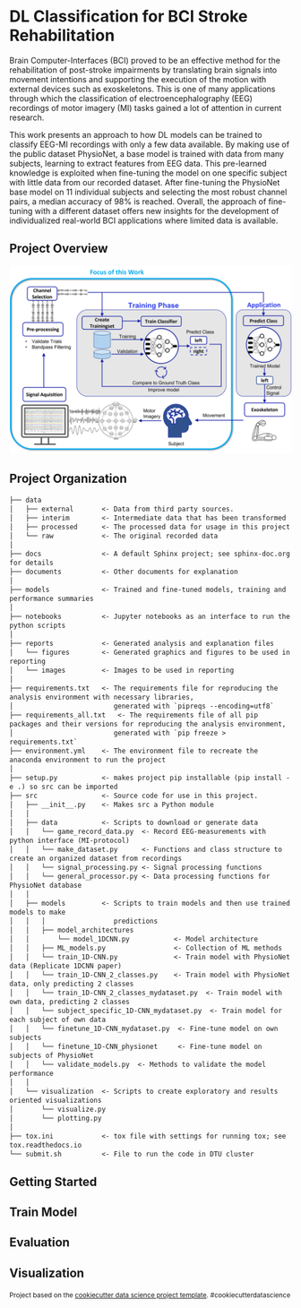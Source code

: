 DL Classification for BCI Stroke Rehabilitation
==============================
Brain Computer-Interfaces (BCI) proved to be an effective method for the rehabilitation of post-stroke impairments by translating brain signals into movement intentions and supporting the execution of the motion with external devices such as exoskeletons. This is one of many applications through which the classification of electroencephalography (EEG) recordings of motor imagery (MI) tasks gained a lot of attention in current research.

This work presents an approach to how DL models can be trained to classify EEG-MI recordings with only a few data available. By making
use of the public dataset PhysioNet, a base model is trained with data from many subjects, learning to extract features from EEG data. This pre-learned knowledge is exploited when fine-tuning the model on one specific subject with little data from our recorded dataset. After fine-tuning the PhysioNet base model on 11 individual subjects and selecting the most robust channel pairs, a median accuracy of 98% is reached. Overall, the approach of fine-tuning with a different dataset offers new insights for the development of individualized
real-world BCI applications where limited data is available.

## Project Overview
![Alt text](reports/images/system_overview.png?raw=true "Flowchart")

## Project Organization

    ├── data
    │   ├── external       <- Data from third party sources.
    │   ├── interim        <- Intermediate data that has been transformed
    │   ├── processed      <- The processed data for usage in this project
    │   └── raw            <- The original recorded data
    │
    ├── docs               <- A default Sphinx project; see sphinx-doc.org for details
    ├── documents          <- Other documents for explanation
    │
    ├── models             <- Trained and fine-tuned models, training and performance summaries
    │
    ├── notebooks          <- Jupyter notebooks as an interface to run the python scripts
    │
    ├── reports            <- Generated analysis and explanation files
    │   └── figures        <- Generated graphics and figures to be used in reporting
    │   └── images         <- Images to be used in reporting
    │
    ├── requirements.txt   <- The requirements file for reproducing the analysis environment with necessary libraries,
    │                         generated with `pipreqs --encoding=utf8`
    ├── requirements_all.txt   <- The requirements file of all pip packages and their versions for reproducing the analysis environment,
    │                         generated with `pip freeze > requirements.txt`
    ├── environment.yml    <- The environment file to recreate the anaconda environment to run the project
    │
    ├── setup.py           <- makes project pip installable (pip install -e .) so src can be imported
    ├── src                <- Source code for use in this project.
    │   ├── __init__.py    <- Makes src a Python module
    │   │
    │   ├── data           <- Scripts to download or generate data
    │   │   └── game_record_data.py  <- Record EEG-measurements with python interface (MI-protocol)
    │   │   └── make_dataset.py      <- Functions and class structure to create an organized dataset from recordings
    │   │   └── signal_processing.py <- Signal processing functions
    │   │   └── general_processor.py <- Data processing functions for PhysioNet database
    │   │
    │   ├── models         <- Scripts to train models and then use trained models to make
    │   │   │                 predictions
    │   │   ├── model_architectures
    │   │       └── model_1DCNN.py           <- Model architecture
    │   │   ├── ML_models.py                 <- Collection of ML methods
    │   │   └── train_1D-CNN.py              <- Train model with PhysioNet data (Replicate 1DCNN paper)
    │   │   └── train_1D-CNN_2_classes.py    <- Train model with PhysioNet data, only predicting 2 classes
    │   │   └── train_1D-CNN_2_classes_mydataset.py  <- Train model with own data, predicting 2 classes
    │   │   └── subject_specific_1D-CNN_mydataset.py  <- Train model for each subject of own data
    │   │   └── finetune_1D-CNN_mydataset.py  <- Fine-tune model on own subjects
    │   │   └── finetune_1D-CNN_physionet     <- Fine-tune model on subjects of PhysioNet
    │   │   └── validate_models.py  <- Methods to validate the model performance
    │   │
    │   └── visualization  <- Scripts to create exploratory and results oriented visualizations
    │       └── visualize.py
    │       └── plotting.py
    │
    ├── tox.ini            <- tox file with settings for running tox; see tox.readthedocs.io
    └── submit.sh          <- File to run the code in DTU cluster


## Getting Started

## Train Model

## Evaluation

## Visualization

<p><small>Project based on the <a target="_blank" href="https://drivendata.github.io/cookiecutter-data-science/">cookiecutter data science project template</a>. #cookiecutterdatascience</small></p>
